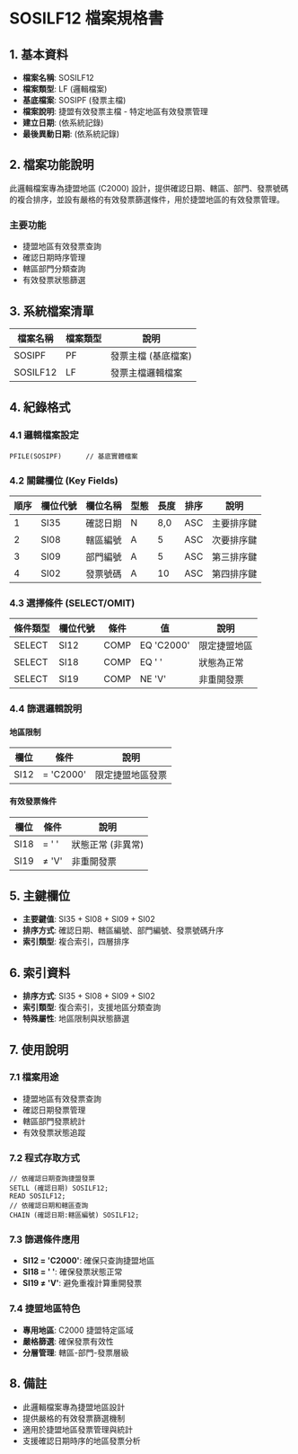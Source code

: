 # SOSILF12 檔案規格書

## 1. 基本資料
- **檔案名稱**: SOSILF12
- **檔案類型**: LF (邏輯檔案)
- **基底檔案**: SOSIPF (發票主檔)
- **檔案說明**: 捷盟有效發票主檔 - 特定地區有效發票管理
- **建立日期**: (依系統記錄)
- **最後異動日期**: (依系統記錄)

## 2. 檔案功能說明
此邏輯檔案專為捷盟地區 (C2000) 設計，提供確認日期、轄區、部門、發票號碼的複合排序，並設有嚴格的有效發票篩選條件，用於捷盟地區的有效發票管理。

### 主要功能
- 捷盟地區有效發票查詢
- 確認日期時序管理
- 轄區部門分類查詢
- 有效發票狀態篩選

## 3. 系統檔案清單
| 檔案名稱 | 檔案類型 | 說明 |
|----------|----------|------|
| SOSIPF | PF | 發票主檔 (基底檔案) |
| SOSILF12 | LF | 發票主檔邏輯檔案 |

## 4. 紀錄格式

### 4.1 邏輯檔案設定
```
PFILE(SOSIPF)      // 基底實體檔案
```

### 4.2 關鍵欄位 (Key Fields)
| 順序 | 欄位代號 | 欄位名稱 | 型態 | 長度 | 排序 | 說明 |
|------|----------|----------|------|------|------|------|
| 1 | SI35 | 確認日期 | N | 8,0 | ASC | 主要排序鍵 |
| 2 | SI08 | 轄區編號 | A | 5 | ASC | 次要排序鍵 |
| 3 | SI09 | 部門編號 | A | 5 | ASC | 第三排序鍵 |
| 4 | SI02 | 發票號碼 | A | 10 | ASC | 第四排序鍵 |

### 4.3 選擇條件 (SELECT/OMIT)
| 條件類型 | 欄位代號 | 條件 | 值 | 說明 |
|----------|----------|------|----|----|
| SELECT | SI12 | COMP | EQ 'C2000' | 限定捷盟地區 |
| SELECT | SI18 | COMP | EQ ' ' | 狀態為正常 |
| SELECT | SI19 | COMP | NE 'V' | 非重開發票 |

### 4.4 篩選邏輯說明
#### 地區限制
| 欄位 | 條件 | 說明 |
|------|------|------|
| SI12 | = 'C2000' | 限定捷盟地區發票 |

#### 有效發票條件
| 欄位 | 條件 | 說明 |
|------|------|------|
| SI18 | = ' ' | 狀態正常 (非異常) |
| SI19 | ≠ 'V' | 非重開發票 |

## 5. 主鍵欄位
- **主要鍵值**: SI35 + SI08 + SI09 + SI02
- **排序方式**: 確認日期、轄區編號、部門編號、發票號碼升序
- **索引類型**: 複合索引，四層排序

## 6. 索引資料
- **排序方式**: SI35 + SI08 + SI09 + SI02
- **索引類型**: 復合索引，支援地區分類查詢
- **特殊屬性**: 地區限制與狀態篩選

## 7. 使用說明

### 7.1 檔案用途
- 捷盟地區有效發票查詢
- 確認日期發票管理
- 轄區部門發票統計
- 有效發票狀態追蹤

### 7.2 程式存取方式
```rpg
// 依確認日期查詢捷盟發票
SETLL (確認日期) SOSILF12;
READ SOSILF12;
// 依確認日期和轄區查詢
CHAIN (確認日期:轄區編號) SOSILF12;
```

### 7.3 篩選條件應用
- **SI12 = 'C2000'**: 確保只查詢捷盟地區
- **SI18 = ' '**: 確保發票狀態正常
- **SI19 ≠ 'V'**: 避免重複計算重開發票

### 7.4 捷盟地區特色
- **專用地區**: C2000 捷盟特定區域
- **嚴格篩選**: 確保發票有效性
- **分層管理**: 轄區-部門-發票層級

## 8. 備註
- 此邏輯檔案專為捷盟地區設計
- 提供嚴格的有效發票篩選機制
- 適用於捷盟地區發票管理與統計
- 支援確認日期時序的地區發票分析 